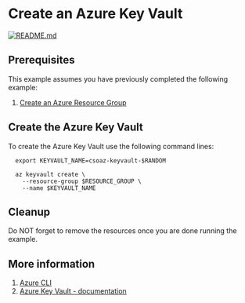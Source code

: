 
# Create an Azure Key Vault

[![README.md](https://github.com/mnriem/csharp-on-azure-examples/actions/workflows/keyvault_create_README_md.yml/badge.svg)](https://github.com/mnriem/csharp-on-azure-examples/actions/workflows/keyvault_create_README_md.yml)

## Prerequisites

This example assumes you have previously completed the following example:

1. [Create an Azure Resource Group](../../group/create/README.md)

<!-- workflow.run()

  if [[ -z $REGION ]]; then
    export REGION=westus
  fi

  -->
<!-- workflow.cron(0 6 * * 1) -->
<!-- workflow.include(../../group/create/README.md) -->

## Create the Azure Key Vault

To create the Azure Key Vault use the following command lines:

```shell
  export KEYVAULT_NAME=csoaz-keyvault-$RANDOM

  az keyvault create \
    --resource-group $RESOURCE_GROUP \
    --name $KEYVAULT_NAME
```

## Cleanup

Do NOT forget to remove the resources once you are done running the example.

<!-- workflow.directOnly()

  export RESULT=$(az keyvault show --resource-group $RESOURCE_GROUP --name $KEYVAULT_NAME --output tsv --query properties.provisioningState)
  az group delete --name $RESOURCE_GROUP --yes || true
  if [[ "$RESULT" != Succeeded ]]; then
    echo 'Key vault was not provisioned'
    exit 1
  fi

  -->

## More information

1. [Azure CLI](https://docs.microsoft.com/cli/azure/keyvault)
1. [Azure Key Vault - documentation](https://docs.microsoft.com/azure/key-vault/README.md)
